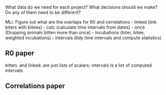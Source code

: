 
What data do we need for each project? What decisions should we make? Do any of them need to be different?

MLi: Figure out what are the overlaps for R0 and correlations
	- linked (link biters with bitees)
	- calc (calculate time intervals from dates)
	- once (Dropping animals bitten more than once)
	- incubations (biter, bitee, weighted incubations)
	- intervals (tidy time intervals and compute statistics)

## R0 paper

bitten. and linked. are just lists of scalars; intervals is a list of computed intervals

## Correlations paper

